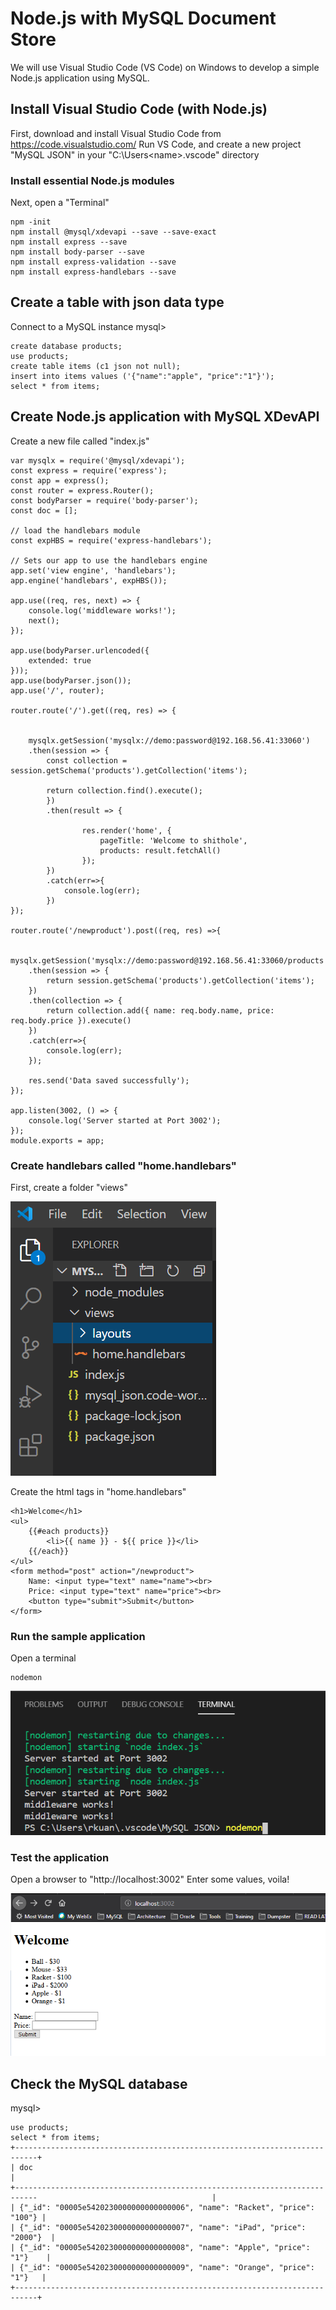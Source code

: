 # Node.js with MySQL Document Store
We will use Visual Studio Code (VS Code) on Windows to develop a simple Node.js application using MySQL. 

## Install Visual Studio Code (with Node.js)
First, download and install Visual Studio Code from https://code.visualstudio.com/
Run VS Code, and create a new project "MySQL JSON" in your "C:\Users\<name>\.vscode" directory

### Install essential Node.js modules
Next, open a "Terminal"
```
npm -init
npm install @mysql/xdevapi --save --save-exact
npm install express --save
npm install body-parser --save
npm install express-validation --save
npm install express-handlebars --save
```
## Create a table with json data type
Connect to a MySQL instance
mysql>
```
create database products;
use products;
create table items (c1 json not null);
insert into items values ('{"name":"apple", "price":"1"}');
select * from items;
```
## Create Node.js application with MySQL XDevAPI
Create a new file called "index.js"
```
var mysqlx = require('@mysql/xdevapi');
const express = require('express');
const app = express();
const router = express.Router();
const bodyParser = require('body-parser');
const doc = [];

// load the handlebars module
const expHBS = require('express-handlebars');

// Sets our app to use the handlebars engine
app.set('view engine', 'handlebars');
app.engine('handlebars', expHBS());

app.use((req, res, next) => {
    console.log('middleware works!');
    next();
});

app.use(bodyParser.urlencoded({
    extended: true
}));
app.use(bodyParser.json());
app.use('/', router);

router.route('/').get((req, res) => {
    
    
    mysqlx.getSession('mysqlx://demo:password@192.168.56.41:33060')
    .then(session => {
        const collection = session.getSchema('products').getCollection('items');

        return collection.find().execute();
        })
        .then(result => {
                
                res.render('home', {
                    pageTitle: 'Welcome to shithole',
                    products: result.fetchAll()
                });
        })
        .catch(err=>{
            console.log(err);
        })  
});

router.route('/newproduct').post((req, res) =>{
    
    mysqlx.getSession('mysqlx://demo:password@192.168.56.41:33060/products')
    .then(session => {
        return session.getSchema('products').getCollection('items');
    })
    .then(collection => {
        return collection.add({ name: req.body.name, price: req.body.price }).execute()
    })
    .catch(err=>{
        console.log(err);  
    });
    
    res.send('Data saved successfully');
});

app.listen(3002, () => {
    console.log('Server started at Port 3002');
});
module.exports = app;
```

### Create handlebars called "home.handlebars"
First, create a folder "views"

![views](img/M2.png)

Create the html tags in "home.handlebars"
```
<h1>Welcome</h1>
<ul>
    {{#each products}}
        <li>{{ name }} - ${{ price }}</li>
    {{/each}}
</ul>
<form method="post" action="/newproduct">
    Name: <input type="text" name="name"><br>
    Price: <input type="text" name="price"><br>
    <button type="submit">Submit</button>
</form>
```

### Run the sample application
Open a terminal
```
nodemon
```
![node](img/M3.png)

### Test the application
Open a browser to "http://localhost:3002"
Enter some values, voila!

![Test](img/M4.png)

## Check the MySQL database
mysql>
```
use products;
select * from items;
+---------------------------------------------------------------------------+
| doc                                                                       |
+---------------------------------------------------------------------------                                       |
| {"_id": "00005e5420230000000000000006", "name": "Racket", "price": "100"} |
| {"_id": "00005e5420230000000000000007", "name": "iPad", "price": "2000"}  |
| {"_id": "00005e5420230000000000000008", "name": "Apple", "price": "1"}    |
| {"_id": "00005e5420230000000000000009", "name": "Orange", "price": "1"}   |
+---------------------------------------------------------------------------+
```







